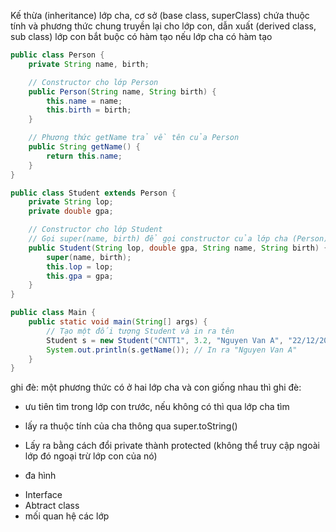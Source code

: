 Kế thừa (inheritance)
lớp cha, cơ sở (base class, superClass) chứa thuộc tính và phương thức chung truyền lại cho lớp con, dẫn xuất (derived
class, sub class)
lớp con bắt buộc có hàm tạo nếu lớp cha có hàm tạo

```java
public class Person {
    private String name, birth;

    // Constructor cho lớp Person
    public Person(String name, String birth) {
        this.name = name;
        this.birth = birth;
    }

    // Phương thức getName trả về tên của Person
    public String getName() {
        return this.name;
    }
}

public class Student extends Person {
    private String lop;
    private double gpa;

    // Constructor cho lớp Student
    // Gọi super(name, birth) để gọi constructor của lớp cha (Person)
    public Student(String lop, double gpa, String name, String birth) {
        super(name, birth);
        this.lop = lop;
        this.gpa = gpa;
    }
}

public class Main {
    public static void main(String[] args) {
        // Tạo một đối tượng Student và in ra tên
        Student s = new Student("CNTT1", 3.2, "Nguyen Van A", "22/12/2002");
        System.out.println(s.getName()); // In ra "Nguyen Van A"
    }
}
```

ghi đè: một phương thức có ở hai lớp cha và con giống nhau thì ghi đè:

- ưu tiên tìm trong lớp con trước, nếu không có thì qua lớp cha tìm
- lấy ra thuộc tính của cha thông qua super.toString()
- Lấy ra bằng cách đổi private thành protected (không thể truy cập ngoài lớp đó ngoại trừ lớp con của nó)

- đa hình

+ Interface
+ Abtract class
+ mối quan hệ các lớp